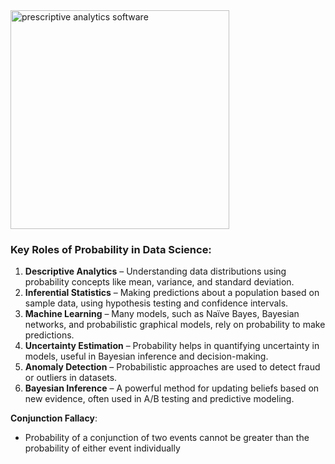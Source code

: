 
<img src='https://cdn2.hubspot.net/hubfs/484375/Blog_Images/PASoftware.jpg' alt='prescriptive analytics software' height='350px'>

### Key Roles of Probability in Data Science:

1. **Descriptive Analytics** – Understanding data distributions using probability concepts like mean, variance, and standard deviation.
2. **Inferential Statistics** – Making predictions about a population based on sample data, using hypothesis testing and confidence intervals.
3. **Machine Learning** – Many models, such as Naïve Bayes, Bayesian networks, and probabilistic graphical models, rely on probability to make predictions.
4. **Uncertainty Estimation** – Probability helps in quantifying uncertainty in models, useful in Bayesian inference and decision-making.
5. **Anomaly Detection** – Probabilistic approaches are used to detect fraud or outliers in datasets.
6. **Bayesian Inference** – A powerful method for updating beliefs based on new evidence, often used in A/B testing and predictive modeling.

**Conjunction Fallacy**:
- Probability of a conjunction of two events cannot be greater than the probability of either event individually 